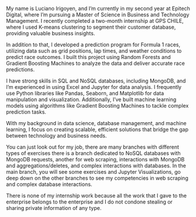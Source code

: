 My name is Luciano Irigoyen, and I’m currently in my second year at Epitech Digital, where I’m pursuing a Master of Science in Business and Technology Management. I recently completed a two-month internship at GPS CHILE, where I used K-means clustering to segment their customer database, providing valuable business insights.

In addition to that, I developed a prediction program for Formula 1 races, utilizing data such as grid positions, lap times, and weather conditions to predict race outcomes. I built this project using Random Forests and Gradient Boosting Machines to analyze the data and deliver accurate race predictions.

I have strong skills in SQL and NoSQL databases, including MongoDB, and I’m experienced in using Excel and Jupyter for data analysis. I frequently use Python libraries like Pandas, Seaborn, and Matplotlib for data manipulation and visualization. Additionally, I’ve built machine learning models using algorithms like Gradient Boosting Machines to tackle complex prediction tasks.

With my background in data science, database management, and machine learning, I focus on creating scalable, efficient solutions that bridge the gap between technology and business needs.

You can just look out for my job, there are many branches with different types of exercises there is a branch dedicated to NoSQL databases with MongoDB requests, another for web scraping, interactions with MongoDB and aggregations/deletes, and complex interactions with databases. In the main branch, you will see some exercises and Jupyter Visualizations, go deep down on the other branches to see my competencies in web scraping and complex database interactions.

There is none of my internship work because all the work that I gave to the enterprise belongs to the enterprise and I do not condone stealing or sharing private information of any type.
